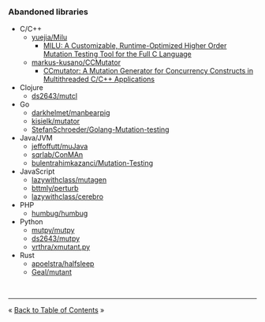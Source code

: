### Abandoned libraries

* C/C++
  * [yuejia/Milu](https://github.com/yuejia/Milu)
    * [MILU: A Customizable, Runtime-Optimized Higher Order Mutation Testing Tool for the Full C Language](https://www.researchgate.net/publication/228609925_MILU_A_Customizable_Runtime-Optimized_Higher_Order_Mutation_Testing_Tool_for_the_Full_C_Language)
  * [markus-kusano/CCMutator](https://github.com/markus-kusano/CCMutator)
    * [CCmutator: A Mutation Generator for Concurrency Constructs in Multithreaded C/C++ Applications](http://www-bcf.usc.edu/~wang626/pubDOC/Kusano13CCmutator.pdf)
* Clojure
  * [ds2643/mutcl](https://github.com/ds2643/mutcl)
* Go
  * [darkhelmet/manbearpig](https://github.com/darkhelmet/manbearpig)
  * [kisielk/mutator](https://github.com/kisielk/mutator)
  * [StefanSchroeder/Golang-Mutation-testing](https://github.com/StefanSchroeder/Golang-Mutation-testing)
* Java/JVM
  * [jeffoffutt/muJava](https://github.com/jeffoffutt/muJava)
  * [sqrlab/ConMAn](https://github.com/sqrlab/ConMAn)
  * [bulentrahimkazanci/Mutation-Testing](https://github.com/bulentrahimkazanci/Mutation-Testing)
* JavaScript
  * [lazywithclass/mutagen](https://github.com/lazywithclass/mutagen)
  * [bttmly/perturb](https://github.com/bttmly/perturb)
  * [lazywithclass/cerebro](https://github.com/lazywithclass/cerebro)
* PHP
  * [humbug/humbug](https://github.com/humbug/humbug)
* Python
  * [mutpy/mutpy](https://github.com/mutpy/mutpy) 
  * [ds2643/mutpy](https://github.com/ds2643/mutpy)
  * [vrthra/xmutant.py](https://github.com/vrthra/xmutant.py)
* Rust
  * [apoelstra/halfsleep](https://github.com/apoelstra/halfsleep)
  * [Geal/mutant](https://github.com/Geal/mutant)

<br />
<hr />

« [Back to Table of Contents](README.md#contents) »

